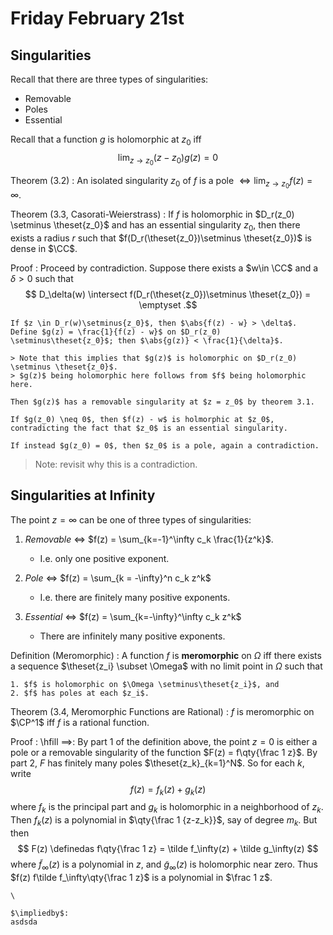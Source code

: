 # Friday February 21st

## Singularities

Recall that there are three types of singularities:

- Removable
- Poles
- Essential

Recall that a function $g$ is holomorphic at $z_0$ iff
$$
\lim_{z\to z_0}  (z-z_0) g(z) = 0
$$

Theorem (3.2)
: An isolated singularity $z_0$ of $f$ is a pole $\iff \lim_{z\to z_0} f(z) = \infty$.

Theorem (3.3, Casorati-Weierstrass)
: If $f$ is holomorphic in $D_r(z_0) \setminus \theset{z_0}$ and has an essential singularity $z_0$, then there exists a radius $r$ such that $f(D_r(\theset{z_0})\setminus \theset{z_0})$ is dense in $\CC$.

Proof
:   Proceed by contradiction.
    Suppose there exists a $w\in \CC$ and a $\delta > 0$ such that
    $$
    D_\delta(w) \intersect f(D_r(\theset{z_0})\setminus \theset{z_0}) = \emptyset
    .$$

    If $z \in D_r(w)\setminus{z_0}$, then $\abs{f(z) - w} > \delta$.
    Define $g(z) = \frac{1}{f(z) - w}$ on $D_r(z_0) \setminus\theset{z_0}$; then $\abs{g(z)} < \frac{1}{\delta}$.

    > Note that this implies that $g(z)$ is holomorphic on $D_r(z_0) \setminus \theset{z_0}$.
    > $g(z)$ being holomorphic here follows from $f$ being holomorphic here.

    Then $g(z)$ has a removable singularity at $z = z_0$ by theorem 3.1.

    If $g(z_0) \neq 0$, then $f(z) - w$ is holmorphic at $z_0$, contradicting the fact that $z_0$ is an essential singularity.

    If instead $g(z_0) = 0$, then $z_0$ is a pole, again a contradiction.

> Note: revisit why this is a contradiction.


## Singularities at Infinity

The point $z=\infty$ can be one of three types of singularities:

1. *Removable* $\iff$ $f(z) = \sum_{k=-1}^\infty c_k \frac{1}{z^k}$.

    - I.e. only one positive exponent.

2. *Pole* $\iff$ $f(z) = \sum_{k = -\infty}^n c_k z^k$

    - I.e. there are finitely many positive exponents.

3. *Essential* $\iff$ $f(z) = \sum_{k=-\infty}^\infty c_k z^k$

    - There are infinitely many positive exponents.

Definition (Meromorphic)
:   A function $f$ is **meromorphic** on $\Omega$ iff there exists a sequence $\theset{z_i} \subset \Omega$ with no limit point in $\Omega$ such that

    1. $f$ is holomorphic on $\Omega \setminus\theset{z_i}$, and
    2. $f$ has poles at each $z_i$.

Theorem (3.4, Meromorphic Functions are Rational)
: $f$ is meromorphic on $\CP^1$ iff $f$ is a rational function.

Proof
:   \hfill
    $\implies$:
    By part 1 of the definition above, the point $z=0$ is either a pole or a removable singularity of the function $F(z) = f\qty{\frac 1 z}$.
    By part 2, $F$ has finitely many poles $\theset{z_k}_{k=1}^N$.
    So for each $k$, write
    $$
    f(z) = f_k(z) + g_k(z)
    $$
    where $f_k$ is the principal part and $g_k$ is holomorphic in a neighborhood of $z_k$.
    Then $f_k(z)$ is a polynomial in $\qty{\frac 1 {z-z_k}}$, say of degree $m_k$.
    But then
    $$
    F(z) \definedas f\qty{\frac 1 z} = \tilde f_\infty(z) + \tilde g_\infty(z)
    $$
    where $\tilde f_\infty(z)$ is a polynomial in $z$, and $\tilde g_\infty(z)$ is holomorphic near zero.
    Thus $f(z) f\tilde f_\infty\qty{\frac 1 z}$ is a polynomial in $\frac 1 z$.

    \

    $\impliedby$:
    asdsda
